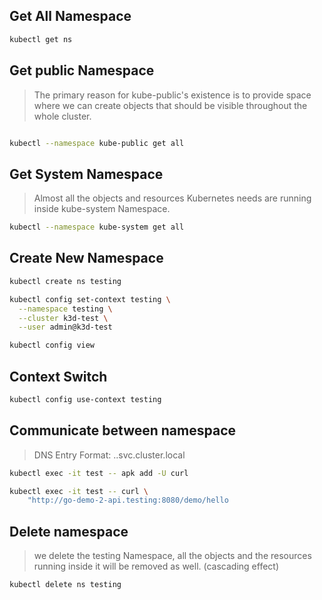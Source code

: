 ## Get All Namespace
```bash
kubectl get ns
```

## Get public Namespace
> The primary reason for kube-public's existence is to provide space where we can create objects that should be visible throughout the whole cluster.
```bash

kubectl --namespace kube-public get all
```

## Get System Namespace
> Almost all the objects and resources Kubernetes needs are running inside kube-system Namespace.

```bash
kubectl --namespace kube-system get all
```

## Create New Namespace
```bash
kubectl create ns testing

kubectl config set-context testing \
  --namespace testing \
  --cluster k3d-test \
  --user admin@k3d-test

kubectl config view
```

## Context Switch
```bash
kubectl config use-context testing
```

## Communicate between namespace
> DNS Entry Format: <service-name>.<namespace-name>.svc.cluster.local
```bash
kubectl exec -it test -- apk add -U curl

kubectl exec -it test -- curl \
    "http://go-demo-2-api.testing:8080/demo/hello
```

## Delete namespace
> we delete the testing Namespace, all the objects and the resources running inside it will be removed as well. (cascading effect)
```bash
kubectl delete ns testing
```
